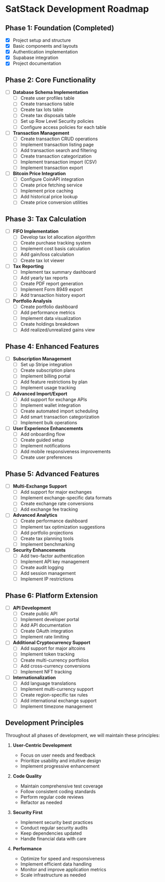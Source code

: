 # SatStack Development Roadmap

## Phase 1: Foundation (Completed)

- [x] Project setup and structure
- [x] Basic components and layouts
- [x] Authentication implementation
- [x] Supabase integration
- [x] Project documentation

## Phase 2: Core Functionality

- [ ] **Database Schema Implementation**
  - [ ] Create user profiles table
  - [ ] Create transactions table
  - [ ] Create tax lots table
  - [ ] Create tax disposals table
  - [ ] Set up Row Level Security policies
  - [ ] Configure access policies for each table

- [ ] **Transaction Management**
  - [ ] Create transaction CRUD operations
  - [ ] Implement transaction listing page
  - [ ] Add transaction search and filtering
  - [ ] Create transaction categorization
  - [ ] Implement transaction import (CSV)
  - [ ] Implement transaction export

- [ ] **Bitcoin Price Integration**
  - [ ] Configure CoinAPI integration
  - [ ] Create price fetching service
  - [ ] Implement price caching
  - [ ] Add historical price lookup
  - [ ] Create price conversion utilities

## Phase 3: Tax Calculation

- [ ] **FIFO Implementation**
  - [ ] Develop tax lot allocation algorithm
  - [ ] Create purchase tracking system
  - [ ] Implement cost basis calculation
  - [ ] Add gain/loss calculation
  - [ ] Create tax lot viewer

- [ ] **Tax Reporting**
  - [ ] Implement tax summary dashboard
  - [ ] Add yearly tax reports
  - [ ] Create PDF report generation
  - [ ] Implement Form 8949 export
  - [ ] Add transaction history export

- [ ] **Portfolio Analysis**
  - [ ] Create portfolio dashboard
  - [ ] Add performance metrics
  - [ ] Implement data visualization
  - [ ] Create holdings breakdown
  - [ ] Add realized/unrealized gains view

## Phase 4: Enhanced Features

- [ ] **Subscription Management**
  - [ ] Set up Stripe integration
  - [ ] Create subscription plans
  - [ ] Implement billing portal
  - [ ] Add feature restrictions by plan
  - [ ] Implement usage tracking

- [ ] **Advanced Import/Export**
  - [ ] Add support for exchange APIs
  - [ ] Implement wallet integration
  - [ ] Create automated import scheduling
  - [ ] Add smart transaction categorization
  - [ ] Implement bulk operations

- [ ] **User Experience Enhancements**
  - [ ] Add onboarding flow
  - [ ] Create guided setup
  - [ ] Implement notifications
  - [ ] Add mobile responsiveness improvements
  - [ ] Create user preferences

## Phase 5: Advanced Features

- [ ] **Multi-Exchange Support**
  - [ ] Add support for major exchanges
  - [ ] Implement exchange-specific data formats
  - [ ] Create exchange rate conversions
  - [ ] Add exchange fee tracking

- [ ] **Advanced Analytics**
  - [ ] Create performance dashboard
  - [ ] Implement tax optimization suggestions
  - [ ] Add portfolio projections
  - [ ] Create tax planning tools
  - [ ] Implement benchmarking

- [ ] **Security Enhancements**
  - [ ] Add two-factor authentication
  - [ ] Implement API key management
  - [ ] Create audit logging
  - [ ] Add session management
  - [ ] Implement IP restrictions

## Phase 6: Platform Extension

- [ ] **API Development**
  - [ ] Create public API
  - [ ] Implement developer portal
  - [ ] Add API documentation
  - [ ] Create OAuth integration
  - [ ] Implement rate limiting

- [ ] **Additional Cryptocurrency Support**
  - [ ] Add support for major altcoins
  - [ ] Implement token tracking
  - [ ] Create multi-currency portfolios
  - [ ] Add cross-currency conversions
  - [ ] Implement NFT tracking

- [ ] **Internationalization**
  - [ ] Add language translations
  - [ ] Implement multi-currency support
  - [ ] Create region-specific tax rules
  - [ ] Add international exchange support
  - [ ] Implement timezone management

## Development Principles

Throughout all phases of development, we will maintain these principles:

1. **User-Centric Development**
   - Focus on user needs and feedback
   - Prioritize usability and intuitive design
   - Implement progressive enhancement

2. **Code Quality**
   - Maintain comprehensive test coverage
   - Follow consistent coding standards
   - Perform regular code reviews
   - Refactor as needed

3. **Security First**
   - Implement security best practices
   - Conduct regular security audits
   - Keep dependencies updated
   - Handle financial data with care

4. **Performance**
   - Optimize for speed and responsiveness
   - Implement efficient data handling
   - Monitor and improve application metrics
   - Scale infrastructure as needed 
